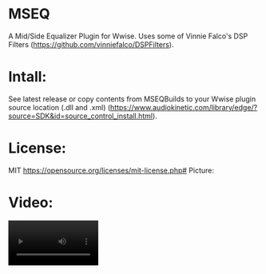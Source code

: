 # MSEQ
A Mid/Side Equalizer Plugin for Wwise.
Uses some of Vinnie Falco's DSP Filters (https://github.com/vinniefalco/DSPFilters).
# Intall: 
See latest release or copy contents from MSEQBuilds to your Wwise plugin source location (.dll and .xml) (https://www.audiokinetic.com/library/edge/?source=SDK&id=source_control_install.html).
# License: 
MIT https://opensource.org/licenses/mit-license.php# Picture: 
# Video:
<video src= 'https://youtu.be/H2PoAAbgXao' width=180/>
# Picture: 
![MSEQPic](https://github.com/wolfej17/MSEQ/blob/main/Doc/MSEQPic.png?raw=true)
# Documentation: 
https://github.com/wolfej17/MSEQ/blob/main/Doc/MSEQWwiseDesign.pdf
